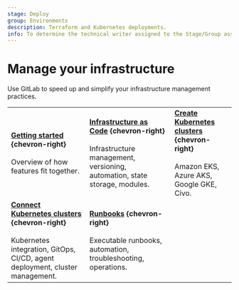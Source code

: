 ```yaml
---
stage: Deploy
group: Environments
description: Terraform and Kubernetes deployments.
info: To determine the technical writer assigned to the Stage/Group associated with this page, see https://handbook.gitlab.com/handbook/product/ux/technical-writing/#assignments
---
```


# Manage your infrastructure

Use GitLab to speed up and simplify your infrastructure management practices.

| | | |
|--|--|--|
| [**Getting started**](../get_started/get_started_managing_infrastructure.md) **{chevron-right}**<br><br>Overview of how features fit together. | [**Infrastructure as Code**](iac/index.md) **{chevron-right}**<br><br>Infrastructure management, versioning, automation, state storage, modules. | [**Create Kubernetes clusters**](../clusters/create/index.md) **{chevron-right}**<br><br>Amazon EKS, Azure AKS, Google GKE, Civo. |
| [**Connect Kubernetes clusters**](../clusters/agent/index.md) **{chevron-right}**<br><br>Kubernetes integration, GitOps, CI/CD, agent deployment, cluster management. | [**Runbooks**](../project/clusters/runbooks/index.md) **{chevron-right}**<br><br>Executable runbooks, automation, troubleshooting, operations. | |
